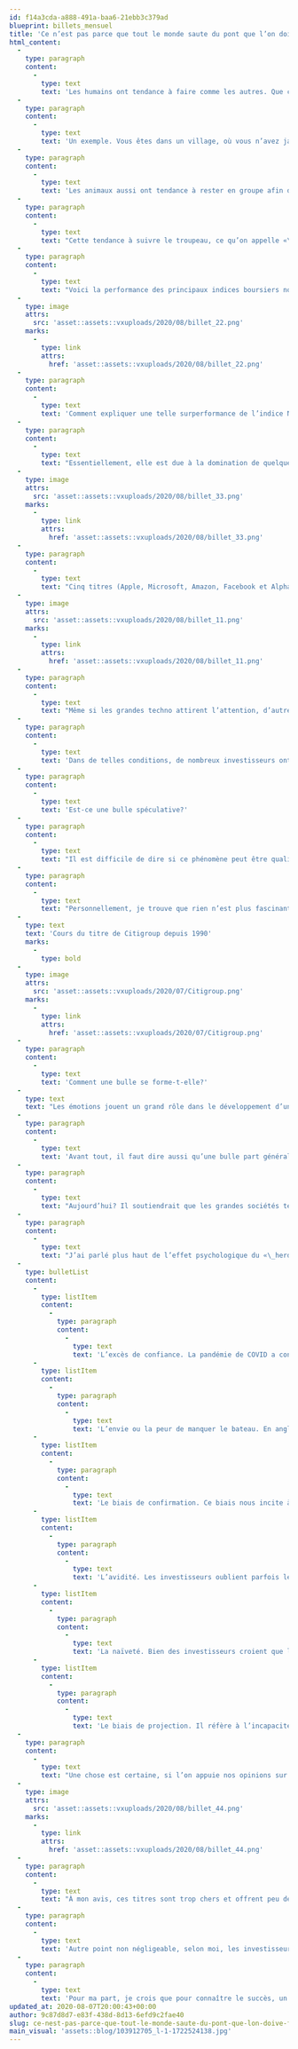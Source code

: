 ```yaml
---
id: f14a3cda-a888-491a-baa6-21ebb3c379ad
blueprint: billets_mensuel
title: 'Ce n’est pas parce que tout le monde saute du pont que l’on doive faire de même'
html_content:
  -
    type: paragraph
    content:
      -
        type: text
        text: 'Les humains ont tendance à faire comme les autres. Que ce soit par conformisme ou par sentiment d’appartenance, il est toujours plus confortable d’agir comme les autres. Aller à contre-courant est contre notre nature.'
  -
    type: paragraph
    content:
      -
        type: text
        text: 'Un exemple. Vous êtes dans un village, où vous n’avez jamais mis les pieds, en quête d’un restaurant. Après avoir fait un tour rapide du village, vous réalisez qu’il n’y a que deux restaurants, l’un à côté de l’autre, sur la rue principale. Les deux établissements ne paient pas de mine, mais vous notez qu’un des deux semble plutôt désert alors qu’il y a une file d’une dizaine de personnes qui attendent à la porte de l’autre. Lequel choisirez-vous? Poser la question est y répondre.'
  -
    type: paragraph
    content:
      -
        type: text
        text: 'Les animaux aussi ont tendance à rester en groupe afin d’améliorer leurs chances de survie face aux prédateurs.'
  -
    type: paragraph
    content:
      -
        type: text
        text: "Cette tendance à suivre le troupeau, ce qu’on appelle «\_herding\_» en anglais, est un phénomène psychologique courant en Bourse. Pour de nombreux investisseurs, l’attraction de la foule est tout simplement trop forte, surtout lorsque la foule en question fait de l’argent. C’est à mon avis ce qui est en train de se produire avec les grandes sociétés technologiques américaines et plusieurs sociétés technologiques vedettes de l’heure. Je serais tenté de mettre l’or dans le même groupe."
  -
    type: paragraph
    content:
      -
        type: text
        text: "Voici la performance des principaux indices boursiers nord-américains depuis le début de 2020\_:"
  -
    type: image
    attrs:
      src: 'asset::assets::vxuploads/2020/08/billet_22.png'
    marks:
      -
        type: link
        attrs:
          href: 'asset::assets::vxuploads/2020/08/billet_22.png'
  -
    type: paragraph
    content:
      -
        type: text
        text: 'Comment expliquer une telle surperformance de l’indice Nasdaq?'
  -
    type: paragraph
    content:
      -
        type: text
        text: "Essentiellement, elle est due à la domination de quelques grandes sociétés technologiques de cet indice\_:"
  -
    type: image
    attrs:
      src: 'asset::assets::vxuploads/2020/08/billet_33.png'
    marks:
      -
        type: link
        attrs:
          href: 'asset::assets::vxuploads/2020/08/billet_33.png'
  -
    type: paragraph
    content:
      -
        type: text
        text: "Cinq titres (Apple, Microsoft, Amazon, Facebook et Alphabet [classes A et C]) représentent à eux seuls 39,2\_% de l’indice Nasdaq. Les dix plus importantes sociétés pèsent pour 45,1\_% de l’indice. Voici la performance de chacun de cinq plus importants titres de l’indice Nasdaq depuis le début de l’année 2020 et au cours des cinq dernières années\_:"
  -
    type: image
    attrs:
      src: 'asset::assets::vxuploads/2020/08/billet_11.png'
    marks:
      -
        type: link
        attrs:
          href: 'asset::assets::vxuploads/2020/08/billet_11.png'
  -
    type: paragraph
    content:
      -
        type: text
        text: "Même si les grandes techno attirent l’attention, d’autres titres technologiques connaissent aussi des performances boursières qui font saliver bien des investisseurs. C’est le cas de Tesla, dont le titre s’est apprécié de 255\_% depuis le début de 2020 et de 472\_% au cours des cinq dernières années. Ou de Netflix (respectivement 58\_% et 343\_%). Au Canada, nous avons notre titre coqueluche, Shopify, dont la capitalisation boursière de quelque 172\_G$ a récemment dépassé celle de la Banque Royale (132\_G$). Son titre s’est apprécié de 178\_% depuis le début de 2020 et de 3\_810\_% au cours des cinq dernières années."
  -
    type: paragraph
    content:
      -
        type: text
        text: 'Dans de telles conditions, de nombreux investisseurs ont jeté l’éponge et se sont joints à la foule en achetant des titres techno à la mode. Certains le font en achetant simplement les grands indices boursiers américains.'
  -
    type: paragraph
    content:
      -
        type: text
        text: 'Est-ce une bulle spéculative?'
  -
    type: paragraph
    content:
      -
        type: text
        text: "Il est difficile de dire si ce phénomène peut être qualifié de bulle spéculative. On ne peut vraiment identifier une bulle qu’a posteriori, soit après qu’elle ait éclaté. Mais pour ma part, je crois que oui. Le phénomène actuel me rappelle étrangement la bulle techno de la fin des années 1990. Je garde cette période bien gravée dans mon esprit. À l’époque, tout le monde ne jurait que par les BCE Emergis, Nortel et toute entreprise dont le nom finissait par «\_.com\_»."
  -
    type: paragraph
    content:
      -
        type: text
        text: "Personnellement, je trouve que rien n’est plus fascinant qu’une bulle spéculative. La tragédie est que son éclatement inévitable fait invariablement de très nombreuses victimes. Je me souviens de cette citation aujourd’hui devenue célèbre\_: «\_Tant que la musique continue, il faut se lever et danser. Nous dansons toujours. » Ces paroles, prononcées en juillet 2007, nous viennent de Chuck Prince, alors président de Citigroup, une banque qui avait allégrement participé à la bulle spéculative immobilière en prêtant à pratiquement n’importe qui. Ses actionnaires ont payé cher ces écarts de conduite dans les années subséquentes. On peut dire que le lendemain de veille a été ardu\_:"
  -
    type: text
    text: 'Cours du titre de Citigroup depuis 1990'
    marks:
      -
        type: bold
  -
    type: image
    attrs:
      src: 'asset::assets::vxuploads/2020/07/Citigroup.png'
    marks:
      -
        type: link
        attrs:
          href: 'asset::assets::vxuploads/2020/07/Citigroup.png'
  -
    type: paragraph
    content:
      -
        type: text
        text: 'Comment une bulle se forme-t-elle?'
  -
    type: text
    text: "Les émotions jouent un grand rôle dans le développement d’une bulle spéculative. De fait, Charlie Munger, partenaire de longue date de Warren Buffett, a déjà expliqué que les événements majeurs des marchés boursiers sont souvent causés par une confluence de plusieurs facteurs psychologiques. Ainsi, lorsque plusieurs effets psychologiques agissent ensemble et qu’ils se nourrissent les uns les autres, on peut alors assister à des mouvements d’une grande ampleur en Bourse (ou ailleurs), ce qu’il appelle l’effet «\_lollapalooza\_»."
  -
    type: paragraph
    content:
      -
        type: text
        text: 'Avant tout, il faut dire aussi qu’une bulle part généralement d’une idée tout à fait valable. À la fin des années 1990, le sentiment général était que les nouvelles technologies et l’Internet allaient révolutionner le monde. Avec le recul, on peut dire que c’est ce qui s’est produit. Dans la bulle immobilière de 2007, le discours populaire soutenait que les prix des maisons ne pouvaient pas baisser.'
  -
    type: paragraph
    content:
      -
        type: text
        text: "Aujourd’hui? Il soutiendrait que les grandes sociétés technologiques sont peut-être devenues les «\_nouveaux services publics\_» car rien ne peut affecter leurs activités. De fait, il est vrai que ces grandes entreprises représentent le type de sociétés que nous recherchons\_: elles sont dominantes, très rentables, en croissance, leurs barrières à l’entrée très élevées empêchent d’éventuels concurrents d’entrer dans leurs marchés et elles affichent de beaux bilans. Mais une bonne société ne fait pas nécessairement un bon titre; son évaluation compte pour beaucoup."
  -
    type: paragraph
    content:
      -
        type: text
        text: "J’ai parlé plus haut de l’effet psychologique du «\_herding\_», l’effet de troupeau, qui explique une partie de la hausse des titres technologiques. Je crois qu’on peut ajouter d’autres biais psychologiques à ce dernier. L’ensemble de ces effets crée selon moi un beau phénomène «\_lollapalooza »\_:"
  -
    type: bulletList
    content:
      -
        type: listItem
        content:
          -
            type: paragraph
            content:
              -
                type: text
                text: 'L’excès de confiance. La pandémie de COVID a confirmé et renforcé ce que de nombreux investisseurs croient depuis quelques années : les titres techno, particulièrement ceux des très grandes sociétés, sont à l’abri des cycles économiques. Alors qu’on a toujours qualifié le secteur technologique comme étant cyclique et de caractère discrétionnaire, on croit maintenant que de nombreux pans du secteur technologique sont non pas seulement constitués de secteurs où la croissance rapide se poursuivra, mais qu’ils ne sont plus vraiment affectés par la conjoncture économique. Rien ne peut les toucher, pas même une pandémie. Ces entreprises sont néanmoins exposées à des risques, le plus important étant certainement celui d’une réglementation accrue de la part des gouvernements. L’épisode des Nifty Fifty des années 1970 nous a montré ce qui peut arriver lorsque les titres de sociétés dominantes se vendent à des ratios trop chers. À cette époque, on avait coutume de dire que « personne n’allait perdre son job pour avoir acheté des équipements IBM ». De toute évidence, les choses ne sont pas immuables.'
      -
        type: listItem
        content:
          -
            type: paragraph
            content:
              -
                type: text
                text: 'L’envie ou la peur de manquer le bateau. En anglais, on appelle cet effet « FOMO », pour « Fear of Missing Out ». Il est difficile d’accepter que ses amis s’enrichissent avec quelques titres techno ou aurifères, alors qu’on ne fait pas partie de la parade.'
      -
        type: listItem
        content:
          -
            type: paragraph
            content:
              -
                type: text
                text: 'Le biais de confirmation. Ce biais nous incite à considérer uniquement les informations qui viennent appuyer ce qu’on croit déjà et à ignorer ce qui l’infirme. La hausse boursière continuelle des titres technologiques agit définitivement en ce sens, confirmant ce que de nombreux investisseurs croient.'
      -
        type: listItem
        content:
          -
            type: paragraph
            content:
              -
                type: text
                text: 'L’avidité. Les investisseurs oublient parfois les risques sous-jacents et ne voient que le potentiel de gain. Ils se disent aussi qu’ils sauront vendre au bon moment. Ils sauront reconnaître le moment où la musique sera sur le point d’arrêter.'
      -
        type: listItem
        content:
          -
            type: paragraph
            content:
              -
                type: text
                text: 'La naïveté. Bien des investisseurs croient que les grandes entreprises technologiques, les GAFA de ce monde, ont un potentiel de croissance illimité.'
      -
        type: listItem
        content:
          -
            type: paragraph
            content:
              -
                type: text
                text: 'Le biais de projection. Il réfère à l’incapacité de voir que les choses peuvent changer. On a tous tendance à extrapoler le passé récent et à croire que ce qui s’est produit au cours des derniers mois ou années se poursuivra dans le futur. On dirait que plusieurs croient que la pandémie restera longtemps parmi nous et que les sociétés technologiques continueront d’en profiter encore très longtemps.'
  -
    type: paragraph
    content:
      -
        type: text
        text: "Une chose est certaine, si l’on appuie nos opinions sur les faits plutôt que sur les émotions, on ne peut s’empêcher de constater que la plupart des titres technologiques vedettes sont évalués à des ratios particulièrement élevés qui ne laissent pas beaucoup de place à l’erreur\_:"
  -
    type: image
    attrs:
      src: 'asset::assets::vxuploads/2020/08/billet_44.png'
    marks:
      -
        type: link
        attrs:
          href: 'asset::assets::vxuploads/2020/08/billet_44.png'
  -
    type: paragraph
    content:
      -
        type: text
        text: "À mon avis, ces titres sont trop chers et offrent peu de potentiel de rendement combiné à un fort risque de baisse. Dans le moment, une grande partie des investisseurs achètent de tels titres dans le but d’obtenir des rendements élevés à court terme, sans réaliser que ces titres offrent tout le contraire\_à long terme : de faibles probabilités de rendements élevés et de fortes probabilités de rendements médiocres ou négatifs. Cela dit, j’ajouterais qu’il est pratiquement impossible de prévoir quand une bulle prendra fin ou pendant combien de temps elle pourrait continuer de gonfler avant d’éclater."
  -
    type: paragraph
    content:
      -
        type: text
        text: 'Autre point non négligeable, selon moi, les investisseurs qui achètent les principaux indices boursiers nord-américains en croyant investir dans un portefeuille très diversifié doivent savoir qu’une part importante de ces indices est composée des titres technologiques qui figurent dans le tableau ci-dessus. De fait, la forte popularité des fonds indiciels depuis quelques années a sûrement contribué à l’essor du cours de ces titres technologiques.'
  -
    type: paragraph
    content:
      -
        type: text
        text: 'Pour ma part, je crois que pour connaître le succès, un investisseur à long terme ne doit pas simplement investir dans de bons titres boursiers, mais il doit surtout éviter les pires erreurs. La préservation du capital prime la quête de rendements. Or, une de ces erreurs est justement de se laisser attirer par une bulle qui éclatera tôt ou tard. La pire chose à faire est de suivre le flot des autres investisseurs sans se poser de questions.'
updated_at: 2020-08-07T20:00:43+00:00
author: 9c87d8d7-e83f-438d-8d13-6efd9c2fae40
slug: ce-nest-pas-parce-que-tout-le-monde-saute-du-pont-que-lon-doive-faire-de-meme
main_visual: 'assets::blog/103912705_l-1-1722524138.jpg'
---
```

